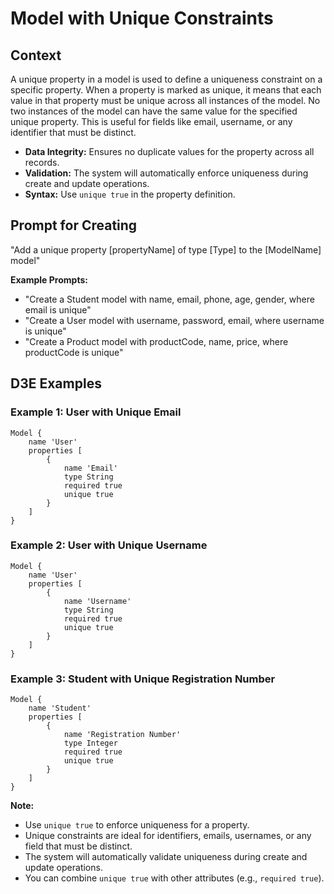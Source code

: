 # Model with Unique Constraints

## Context

A unique property in a model is used to define a uniqueness constraint on a specific property. When a property is marked as unique, it means that each value in that property must be unique across all instances of the model. No two instances of the model can have the same value for the specified unique property. This is useful for fields like email, username, or any identifier that must be distinct.

- **Data Integrity:** Ensures no duplicate values for the property across all records.
- **Validation:** The system will automatically enforce uniqueness during create and update operations.
- **Syntax:** Use `unique true` in the property definition.

## Prompt for Creating

"Add a unique property [propertyName] of type [Type] to the [ModelName] model"

**Example Prompts:**
- "Create a Student model with name, email, phone, age, gender, where email is unique"
- "Create a User model with username, password, email, where username is unique"
- "Create a Product model with productCode, name, price, where productCode is unique"


## D3E Examples

### Example 1: User with Unique Email

```d3e
Model {
    name 'User'
    properties [
        {
            name 'Email'
            type String
            required true
            unique true
        }
    ]
}
```

### Example 2: User with Unique Username

```d3e
Model {
    name 'User'
    properties [
        {
            name 'Username'
            type String
            required true
            unique true
        }
    ]
}
```

### Example 3: Student with Unique Registration Number

```d3e
Model {
    name 'Student'
    properties [
        {
            name 'Registration Number'
            type Integer
            required true
            unique true
        }
    ]
}
```

**Note:**
- Use `unique true` to enforce uniqueness for a property.
- Unique constraints are ideal for identifiers, emails, usernames, or any field that must be distinct.
- The system will automatically validate uniqueness during create and update operations.
- You can combine `unique true` with other attributes (e.g., `required true`).
